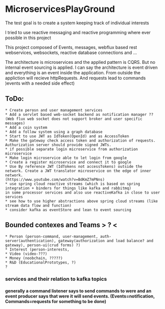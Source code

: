 # MicroservicesPlayGround
The test goal is to create a system keeping track of individual interests

I tried to use reactive messaging and reactive programming where ever possible in this project

This project composed of Events, messages, webflux based rest webservices, websockets, reactive database connections and ...

The architecture is microservices and the applied pattern is CQRS. But no internal event sourcing is applied. 
I can say the architecture is event driven and everything is an event inside the application. From outside the appliction will recieve httpRequests. And requests lead to commands )events with a needed side effect)

## ToDo:
    * Create perosn and user management services
    * Add a servlet based web-socket backend as notification manager ?? 
    (Web flux web socket does not support broker and user specific messages)
    * Add a coin system
    * Add a follow system using a graph database
    * Start to use JWT as IdToken(OpenId) and as AccessToken
    * Make the gateway check access token and authorization of requests.
    Authurization server should provide signed JWTs.
    * if possible separate login microservice from authorization microservice
    * Make login microservice able to let login from google
    * Create a register microservice and connect it to google
    * Use By reference JWT (IdTokens not accessTokens) outside the network. Create a JWT translator microservice on the edge of inner network.
    (https://www.youtube.com/watch?v=BdKmZ7mPNns)
    * use spring cloud reactive streams (which is based on spring integration + binders for things like kafka and rabbitmq)
    in some processor services and also use reactiveKafka in close to user services
    * see how to use higher abstractions above spring cloud streams (like stream data flow and function)
    * consider kafka as eventStore and lean to event sourcing
    
    
## Bounded contexes and Teams > ? <
    * Person (person-command, user-management, auth-server(authentication), gateway(authorization and load balance? and gateway), person-ui(crud forms) ?) 
    * Interest (person-interests, 
    * Video (video-???)
    * Money (noobchain, ?????)
    * R&D (EducationalPrototypes, ?)
    ?

### services and their relation to kafka topics
#### generally a command listener says to send commands to were and an event producer says that were it will send events. (Events=notification, Commands=requests for something to be done)
